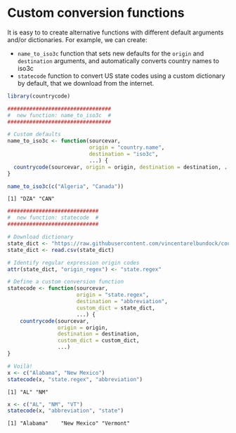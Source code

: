 
# Custom conversion functions

It is easy to to create alternative functions with different default
arguments and/or dictionaries. For example, we can create:

-   `name_to_iso3c` function that sets new defaults for the `origin` and
    `destination` arguments, and automatically converts country names to
    iso3c
-   `statecode` function to convert US state codes using a custom
    dictionary by default, that we download from the internet.

``` r
library(countrycode)

#################################
#  new function: name_to_iso3c  #
#################################

# Custom defaults
name_to_iso3c <- function(sourcevar,
                          origin = "country.name",
                          destination = "iso3c",
                          ...) {
  countrycode(sourcevar, origin = origin, destination = destination, ...)
}

name_to_iso3c(c("Algeria", "Canada"))
```

    [1] "DZA" "CAN"

``` r
#############################
#  new function: statecode  #
#############################

# Download dictionary
state_dict <- "https://raw.githubusercontent.com/vincentarelbundock/countrycode/main/data/custom_dictionaries/data_us_states.csv"
state_dict <- read.csv(state_dict)

# Identify regular expression origin codes
attr(state_dict, "origin_regex") <- "state.regex"

# Define a custom conversion function
statecode <- function(sourcevar,
                      origin = "state.regex",
                      destination = "abbreviation",
                      custom_dict = state_dict,
                      ...) {
    countrycode(sourcevar,
                origin = origin,
                destination = destination,
                custom_dict = custom_dict,
                ...)
}

# Voilà!
x <- c("Alabama", "New Mexico")
statecode(x, "state.regex", "abbreviation")
```

    [1] "AL" "NM"

``` r
x <- c("AL", "NM", "VT")
statecode(x, "abbreviation", "state")
```

    [1] "Alabama"    "New Mexico" "Vermont"   
